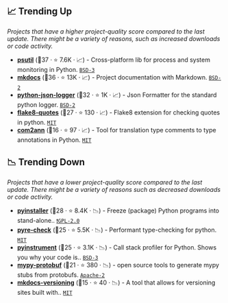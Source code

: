 ## 📈 Trending Up

_Projects that have a higher project-quality score compared to the last update. There might be a variety of reasons, such as increased downloads or code activity._

- <b><a href="https://github.com/giampaolo/psutil">psutil</a></b> (🥇37 ·  ⭐ 7.6K · 📈) - Cross-platform lib for process and system monitoring in Python. <code><a href="http://bit.ly/3aKzpTv">BSD-3</a></code>
- <b><a href="https://github.com/mkdocs/mkdocs">mkdocs</a></b> (🥇36 ·  ⭐ 13K · 📈) - Project documentation with Markdown. <code><a href="http://bit.ly/3rqEWVr">BSD-2</a></code> <code><img src="https://squidfunk.github.io/mkdocs-material/assets/favicon.png" style="display:inline;" width="13" height="13"></code>
- <b><a href="https://github.com/madzak/python-json-logger">python-json-logger</a></b> (🥇32 ·  ⭐ 1K · 📈) - Json Formatter for the standard python logger. <code><a href="http://bit.ly/3rqEWVr">BSD-2</a></code>
- <b><a href="https://github.com/zheller/flake8-quotes">flake8-quotes</a></b> (🥈27 ·  ⭐ 130 · 📈) - Flake8 extension for checking quotes in python. <code><a href="http://bit.ly/34MBwT8">MIT</a></code> <code><img src="https://cdn.iconscout.com/icon/free/png-256/8-eight-digital-number-numerical-numbers-36025.png" style="display:inline;" width="13" height="13"></code>
- <b><a href="https://github.com/ilevkivskyi/com2ann">com2ann</a></b> (🥉16 ·  ⭐ 97 · 📈) - Tool for translation type comments to type annotations in Python. <code><a href="http://bit.ly/34MBwT8">MIT</a></code>

## 📉 Trending Down

_Projects that have a lower project-quality score compared to the last update. There might be a variety of reasons such as decreased downloads or code activity._

- <b><a href="https://github.com/pyinstaller/pyinstaller">pyinstaller</a></b> (🥇28 ·  ⭐ 8.4K · 📉) - Freeze (package) Python programs into stand-alone.. <code><a href="http://bit.ly/2KucAZR">❗️GPL-2.0</a></code>
- <b><a href="https://github.com/facebook/pyre-check">pyre-check</a></b> (🥈25 ·  ⭐ 5.5K · 📉) - Performant type-checking for python. <code><a href="http://bit.ly/34MBwT8">MIT</a></code>
- <b><a href="https://github.com/joerick/pyinstrument">pyinstrument</a></b> (🥉25 ·  ⭐ 3.1K · 📉) - Call stack profiler for Python. Shows you why your code is.. <code><a href="http://bit.ly/3aKzpTv">BSD-3</a></code>
- <b><a href="https://github.com/dropbox/mypy-protobuf">mypy-protobuf</a></b> (🥉21 ·  ⭐ 380 · 📉) - open source tools to generate mypy stubs from protobufs. <code><a href="http://bit.ly/3nYMfla">Apache-2</a></code>
- <b><a href="https://github.com/zayd62/mkdocs-versioning">mkdocs-versioning</a></b> (🥉15 ·  ⭐ 40 · 📉) - A tool that allows for versioning sites built with.. <code><a href="http://bit.ly/34MBwT8">MIT</a></code> <code><img src="https://squidfunk.github.io/mkdocs-material/assets/favicon.png" style="display:inline;" width="13" height="13"></code>

